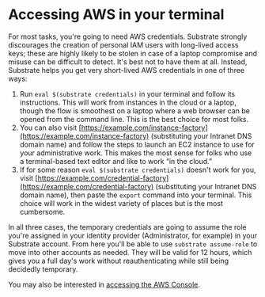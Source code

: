 # Accessing AWS in your terminal

For most tasks, you're going to need AWS credentials. Substrate strongly discourages the creation of personal IAM users with long-lived access keys; these are highly likely to be stolen in case of a laptop compromise and misuse can be difficult to detect. It's best not to have them at all. Instead, Substrate helps you get very short-lived AWS credentials in one of three ways:

1. Run `eval $(substrate credentials)` in your terminal and follow its instructions. This will work from instances in the cloud or a laptop, though the flow is smoothest on a laptop where a web browser can be opened from the command line. This is the best choice for most folks.
2. You can also visit [https://example.com/instance-factory](https://example.com/instance-factory) (substituting your Intranet DNS domain name) and follow the steps to launch an EC2 instance to use for your administrative work. This makes the most sense for folks who use a terminal-based text editor and like to work “in the cloud.”
3. If for some reason `eval $(substrate credentials)` doesn't work for you, visit [https://example.com/credential-factory](https://example.com/credential-factory) (substituting your Intranet DNS domain name), then paste the `export` command into your terminal. This choice will work in the widest variety of places but is the most cumbersome.

In all three cases, the temporary credentials are going to assume the role you're assigned in your identity provider (Administrator, for example) in your Substrate account. From here you'll be able to use `substrate assume-role` to move into other accounts as needed. They will be valid for 12 hours, which gives you a full day's work without reauthenticating while still being decidedly temporary.

You may also be interested in [accessing the AWS Console](accessing-the-aws-console.md).
